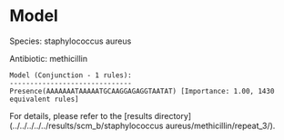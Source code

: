 
# Model

Species: staphylococcus aureus

Antibiotic: methicillin

```
Model (Conjunction - 1 rules):
------------------------------
Presence(AAAAAAATAAAAATGCAAGGAGAGGTAATAT) [Importance: 1.00, 1430 equivalent rules]

```

For details, please refer to the [results directory](../../../../../results/scm_b/staphylococcus aureus/methicillin/repeat_3/).

